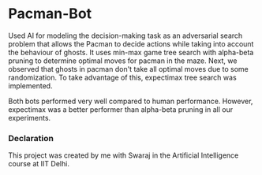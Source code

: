 # Pacman-Bot
Used AI for modeling the decision-making task as an adversarial search problem that allows the Pacman to decide actions while taking into account the behaviour of ghosts.
It uses min-max game tree search with alpha-beta pruning to determine optimal moves for pacman in the maze.
Next, we observed that ghosts in pacman don't take all optimal moves due to some randomization. To take advantage of this, expectimax tree search was implemented. 

Both bots performed very well compared to human performance. However, expectimax was a better performer than alpha-beta pruning in all our experiments.

### Declaration
This project was created by me with Swaraj in the Artificial Intelligence course at IIT Delhi. 

